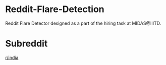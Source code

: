 # Reddit-Flare-Detection
Reddit Flare Detector designed as a part of the hiring task at MIDAS@IIITD.

# Subreddit
<a href="https://www.reddit.com/r/india/" target="_top">r/india</a>

